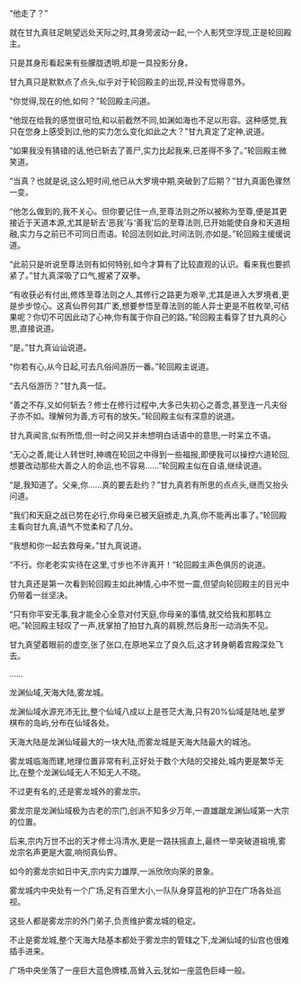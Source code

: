 
“他走了？”

就在甘九真驻足眺望远处天际之时,其身旁波动一起,一个人影凭空浮现,正是轮回殿主。

只是其身形看起来有些朦胧透明,却是一具投影分身。

甘九真只是默默点了点头,似乎对于轮回殿主的出现,并没有觉得意外。

“你觉得,现在的他,如何？”轮回殿主问道。

“他现在给我的感觉很可怕,和以前截然不同,如渊如海也不足以形容。这种感觉,我只在您身上感受到过,他的实力怎么变化如此之大？”甘九真定了定神,说道。

“如果我没有猜错的话,他已斩去了善尸,实力比起我来,已差得不多了。”轮回殿主微笑道。

“当真？也就是说,这么短时间,他已从大罗境中期,突破到了后期？”甘九真面色骤然一变。

“他怎么做到的,我不关心。但你要记住一点,至尊法则之所以被称为至尊,便是其更接近于天道本源,尤其是斩去‘恶我’与‘善我’后的至尊法则,已开始能使自身和天道相融,实力与之前已不可同日而语。轮回法则如此,时间法则,亦如是。”轮回殿主缓缓说道。

“此前只是听说至尊法则有如何特别,如今才算有了比较直观的认识。看来我也要抓紧了。”甘九真深吸了口气,握紧了双拳。

“有收获必有付出,修炼至尊法则之人,其修行之路更为艰辛,尤其是进入大罗境者,更是步步惊心。这真仙界何其广袤,想要参悟至尊法则的能人异士更是不胜枚举,可结果呢？你切不可因此动了心神,你有属于你自己的路。”轮回殿主看穿了甘九真的心思,直接说道。

“是。”甘九真讪讪说道。

“你若有心,从今日起,可去凡俗间游历一番。”轮回殿主说道。

“去凡俗游历？”甘九真一怔。

“善之不存,又如何斩去？修士在修行过程中,大多已失初心之善念,甚至连一凡夫俗子亦不如。理解何为善,方可有的放矢。”轮回殿主似有深意的说道。

甘九真闻言,似有所悟,但一时之间又并未想明白话语中的意思,一时呆立不语。

“无心之善,能让人转世时,神魂在轮回之中得到一些福报,即便我可以操控六道轮回,想要改动那些大善之人的命运,也不容易……”轮回殿主似在自语,继续说道。

“是,我知道了。父亲,你……真的要去赴约？”甘九真若有所思的点点头,继而又抬头问道。

“我们和天庭之战已势在必行,你母亲已被天庭掳走,九真,你不能再出事了。”轮回殿主看向甘九真,语气不觉柔和了几分。

“我想和你一起去救母亲。”甘九真说道。

“不行。你老老实实待在这里,寸步也不许离开！”轮回殿主声色俱厉的说道。

甘九真还是第一次看到轮回殿主如此神情,心中不觉一震,但望向轮回殿主的目光中仍带着一丝坚决。

“只有你平安无事,我才能全心全意对付天庭,你母亲的事情,就交给我和那韩立吧。”轮回殿主轻叹了一声,抚掌拍了拍甘九真的肩膀,然后身形一动消失不见。

甘九真望着眼前的虚空,张了张口,在原地呆立了良久后,这才转身朝着宫殿深处飞去。

……

龙渊仙域,天海大陆,雾龙城。

龙渊仙域水源充沛无比,整个仙域八成以上是苍茫大海,只有20%仙域是陆地,星罗棋布的岛屿,分布在仙域各处。

天海大陆是龙渊仙域最大的一块大陆,而雾龙城是天海大陆最大的城池。

雾龙城临海而建,地理位置非常有利,正好处于数个大陆的交接处,城内更是繁华无比,在整个龙渊仙域无人不知无人不晓。

不过更有名的,还是雾龙城外的雾龙宗。

雾龙宗是龙渊仙域极为古老的宗门,创派不知多少万年,一直雄踞龙渊仙域第一大宗的位置。

后来,宗内万世不出的天才修士冯清水,更是一路扶摇直上,最终一举突破道祖境,雾龙宗名声更是大震,响彻真仙界。

如今的雾龙宗如日中天,宗内实力雄厚,一派欣欣向荣的景象。

雾龙城内中央处有一个广场,足有百里大小,一队队身穿蓝袍的护卫在广场各处巡视。

这些人都是雾龙宗的外门弟子,负责维护雾龙城的稳定。

不止是雾龙城,整个天海大陆基本都处于雾龙宗的管辖之下,龙渊仙域的仙宫也很难插手进来。

广场中央坐落了一座巨大蓝色牌楼,高耸入云,犹如一座蓝色巨峰一般。
